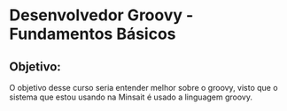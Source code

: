 # Desenvolvedor Groovy - Fundamentos Básicos

## Objetivo:
O objetivo desse curso seria entender melhor sobre o groovy, visto que o sistema que estou usando na Minsait é usado a linguagem groovy.
